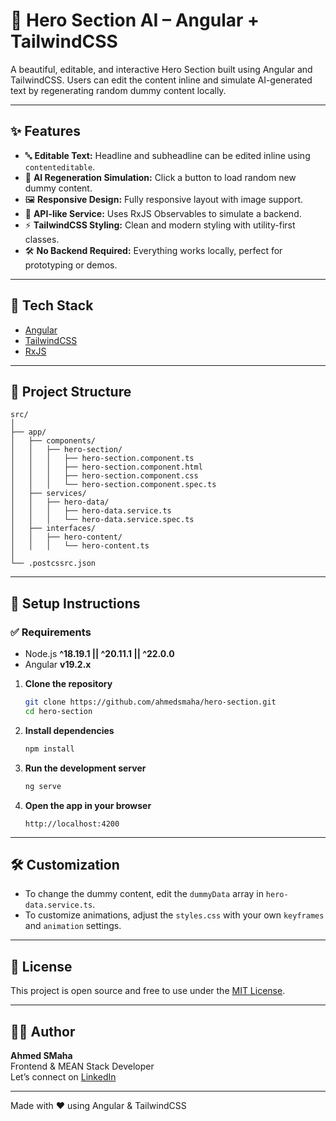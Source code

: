 # 🚀 Hero Section AI – Angular + TailwindCSS

A beautiful, editable, and interactive Hero Section built using Angular and TailwindCSS. Users can edit the content inline and simulate AI-generated text by regenerating random dummy content locally.

---

## ✨ Features

- 🔤 **Editable Text:** Headline and subheadline can be edited inline using `contenteditable`.
- 🔁 **AI Regeneration Simulation:** Click a button to load random new dummy content.
- 🖼️ **Responsive Design:** Fully responsive layout with image support.
- 🧠 **API-like Service:** Uses RxJS Observables to simulate a backend.
- ⚡ **TailwindCSS Styling:** Clean and modern styling with utility-first classes.
- 🛠️ **No Backend Required:** Everything works locally, perfect for prototyping or demos.

---

## 🧩 Tech Stack

- [Angular](https://angular.io/)
- [TailwindCSS](https://tailwindcss.com/)
- [RxJS](https://rxjs.dev/)

---

## 📁 Project Structure

```
src/
│
├── app/
│   ├── components/
│   │   ├── hero-section/
│   │   │   ├── hero-section.component.ts
│   │   │   ├── hero-section.component.html
│   │   │   ├── hero-section.component.css
│   │   │   └── hero-section.component.spec.ts
│   ├── services/
│   │   ├── hero-data/
│   │   │   ├── hero-data.service.ts
│   │   │   └── hero-data.service.spec.ts
│   ├── interfaces/
│   │   ├── hero-content/
│   │   │   └── hero-content.ts
│
└── .postcssrc.json
```

---

## 🔧 Setup Instructions

### ✅ Requirements

- Node.js **^18.19.1 || ^20.11.1 || ^22.0.0**
- Angular **v19.2.x**

1. **Clone the repository**
   ```bash
   git clone https://github.com/ahmedsmaha/hero-section.git
   cd hero-section
   ```

2. **Install dependencies**
   ```bash
   npm install
   ```

3. **Run the development server**
   ```bash
   ng serve
   ```

4. **Open the app in your browser**
   ```
   http://localhost:4200
   ```

---

## 🛠️ Customization

- To change the dummy content, edit the `dummyData` array in `hero-data.service.ts`.
- To customize animations, adjust the `styles.css` with your own `keyframes` and `animation` settings.

---

## 📄 License

This project is open source and free to use under the [MIT License](LICENSE).

---

## 🙋‍♂️ Author

**Ahmed SMaha**  
Frontend & MEAN Stack Developer  
Let’s connect on [LinkedIn](https://www.linkedin.com/in/ahmedsmaha)

---

Made with ❤️ using Angular & TailwindCSS
